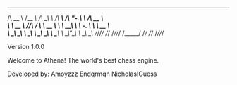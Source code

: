  ______     ______   __  __     ______     __   __     ______    
/\  __ \   /\__  _\ /\ \_\ \   /\  ___\   /\ "-.\ \   /\  __ \   
\ \  __ \  \/_/\ \/ \ \  __ \  \ \  __\   \ \ \-.  \  \ \  __ \  
 \ \_\ \_\    \ \_\  \ \_\ \_\  \ \_____\  \ \_\\"\_\  \ \_\ \_\ 
  \/_/\/_/     \/_/   \/_/\/_/   \/_____/   \/_/ \/_/   \/_/\/_/ 
                                                                 

Version 1.0.0

Welcome to Athena! The world's best chess engine.








Developed by:
Amoyzzz
Endqrmqn
NicholasIGuess